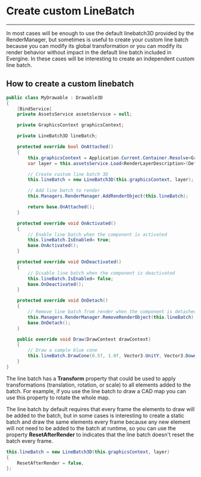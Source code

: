 # Create custom LineBatch
---
In most cases will be enough to use the default linebatch3D provided by the RenderManager, but sometimes is useful to create your custom line batch because you can modify its global transformation or you can modify its render behavior without impact in the default line batch included in Evergine. In these cases will be interesting to create an independent custom line batch.

## How to create a custom linebatch
```csharp
public class MyDrawable : Drawable3D
{
    [BindService]
    private AssetsService assetsService = null;

    private GraphicsContext graphicsContext;

    private LineBatch3D lineBatch;

    protected override bool OnAttached()
    {
        this.graphicsContext = Application.Current.Container.Resolve<GraphicsContext>();
        var layer = this.assetsService.Load<RenderLayerDescription>(DefaultResourcesIDs.OpaqueRenderLayerID);

        // Create custom line batch 3D
        this.lineBatch = new LineBatch3D(this.graphicsContext, layer);

        // Add line batch to render
        this.Managers.RenderManager.AddRenderObject(this.lineBatch);

        return base.OnAttached();
    }

    protected override void OnActivated()
    {
        // Enable line batch when the component is activated
        this.lineBatch.IsEnabled= true;
        base.OnActivated();
    }

    protected override void OnDeactivated()
    {
        // Disable line batch when the component is deactivated
        this.lineBatch.IsEnabled= false;
        base.OnDeactivated();
    }

    protected override void OnDetach()
    {
        // Remove line batch from render when the component is detached
        this.Managers.RenderManager.RemoveRenderObject(this.lineBatch);
        base.OnDetach();
    }

    public override void Draw(DrawContext drawContext)
    {
        // Draw a sample blue cone
        this.lineBatch.DrawCone(0.5f, 1.0f, Vector3.UnitY, Vector3.Down, Color.Blue);
    }
}
```

The line batch has a **Transform** property that could be used to apply transformations (translation, rotation, or scale) to all elements added to the batch. For example, if you use the line batch to draw a CAD map you can use this property to rotate the whole map.

The line batch by default requires that every frame the elements to draw will be added to the batch, but in some cases is interesting to create a static batch and draw the same elements every frame because any new element will not need to be added to the batch at runtime, so you can use the property **ResetAfterRender** to indicates that the line batch doesn't reset the batch every frame.

```csharp
this.lineBatch = new LineBatch3D(this.graphicsContext, layer)
{
    ResetAfterRender = false,
};
```